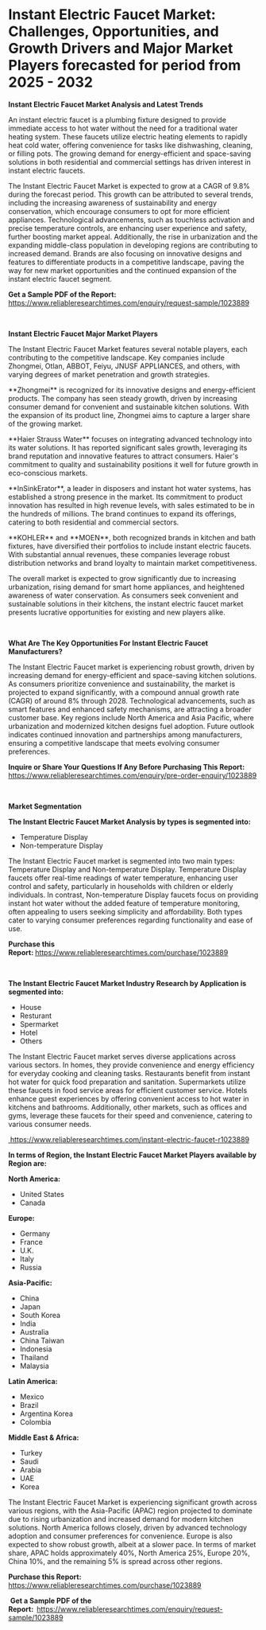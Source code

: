 <p><h1>Instant Electric Faucet Market: Challenges, Opportunities, and Growth Drivers and Major Market Players forecasted for period from 2025 - 2032</h1></p><p><strong>Instant Electric Faucet Market Analysis and Latest Trends</strong></p>
<p><p>An instant electric faucet is a plumbing fixture designed to provide immediate access to hot water without the need for a traditional water heating system. These faucets utilize electric heating elements to rapidly heat cold water, offering convenience for tasks like dishwashing, cleaning, or filling pots. The growing demand for energy-efficient and space-saving solutions in both residential and commercial settings has driven interest in instant electric faucets.</p><p>The Instant Electric Faucet Market is expected to grow at a CAGR of 9.8% during the forecast period. This growth can be attributed to several trends, including the increasing awareness of sustainability and energy conservation, which encourage consumers to opt for more efficient appliances. Technological advancements, such as touchless activation and precise temperature controls, are enhancing user experience and safety, further boosting market appeal. Additionally, the rise in urbanization and the expanding middle-class population in developing regions are contributing to increased demand. Brands are also focusing on innovative designs and features to differentiate products in a competitive landscape, paving the way for new market opportunities and the continued expansion of the instant electric faucet segment.</p></p>
<p><strong>Get a Sample PDF of the Report:&nbsp;</strong> <a href="https://www.reliableresearchtimes.com/enquiry/request-sample/1023889?utm_campaign=3724&utm_medium=2&utm_source=Github&utm_content=ia&utm_term=16042025&utm_id=instant-electric-faucet">https://www.reliableresearchtimes.com/enquiry/request-sample/1023889</a></p>
<p>&nbsp;</p>
<p><strong>Instant Electric Faucet Major Market Players</strong></p>
<p><p>The Instant Electric Faucet Market features several notable players, each contributing to the competitive landscape. Key companies include Zhongmei, Otlan, ABBOT, Feiyu, JNUSF APPLIANCES, and others, with varying degrees of market penetration and growth strategies.</p><p>**Zhongmei** is recognized for its innovative designs and energy-efficient products. The company has seen steady growth, driven by increasing consumer demand for convenient and sustainable kitchen solutions. With the expansion of its product line, Zhongmei aims to capture a larger share of the growing market.</p><p>**Haier Strauss Water** focuses on integrating advanced technology into its water solutions. It has reported significant sales growth, leveraging its brand reputation and innovative features to attract consumers. Haier's commitment to quality and sustainability positions it well for future growth in eco-conscious markets.</p><p>**InSinkErator**, a leader in disposers and instant hot water systems, has established a strong presence in the market. Its commitment to product innovation has resulted in high revenue levels, with sales estimated to be in the hundreds of millions. The brand continues to expand its offerings, catering to both residential and commercial sectors.</p><p>**KOHLER** and **MOEN**, both recognized brands in kitchen and bath fixtures, have diversified their portfolios to include instant electric faucets. With substantial annual revenues, these companies leverage robust distribution networks and brand loyalty to maintain market competitiveness. </p><p>The overall market is expected to grow significantly due to increasing urbanization, rising demand for smart home appliances, and heightened awareness of water conservation. As consumers seek convenient and sustainable solutions in their kitchens, the instant electric faucet market presents lucrative opportunities for existing and new players alike.</p></p>
<p>&nbsp;</p>
<p><strong>What Are The Key Opportunities For Instant Electric Faucet Manufacturers?</strong></p>
<p><p>The Instant Electric Faucet market is experiencing robust growth, driven by increasing demand for energy-efficient and space-saving kitchen solutions. As consumers prioritize convenience and sustainability, the market is projected to expand significantly, with a compound annual growth rate (CAGR) of around 8% through 2028. Technological advancements, such as smart features and enhanced safety mechanisms, are attracting a broader customer base. Key regions include North America and Asia Pacific, where urbanization and modernized kitchen designs fuel adoption. Future outlook indicates continued innovation and partnerships among manufacturers, ensuring a competitive landscape that meets evolving consumer preferences.</p></p>
<p><strong>Inquire or Share Your Questions If Any Before Purchasing This Report:</strong> <a href="https://www.reliableresearchtimes.com/enquiry/pre-order-enquiry/1023889?utm_campaign=3724&utm_medium=2&utm_source=Github&utm_content=ia&utm_term=16042025&utm_id=instant-electric-faucet">https://www.reliableresearchtimes.com/enquiry/pre-order-enquiry/1023889</a></p>
<p>&nbsp;</p>
<p><strong>Market Segmentation</strong></p>
<p><strong>The Instant Electric Faucet Market Analysis by types is segmented into:</strong></p>
<p><ul><li>Temperature Display</li><li>Non-temperature Display</li></ul></p>
<p><p>The Instant Electric Faucet market is segmented into two main types: Temperature Display and Non-temperature Display. Temperature Display faucets offer real-time readings of water temperature, enhancing user control and safety, particularly in households with children or elderly individuals. In contrast, Non-temperature Display faucets focus on providing instant hot water without the added feature of temperature monitoring, often appealing to users seeking simplicity and affordability. Both types cater to varying consumer preferences regarding functionality and ease of use.</p></p>
<p><strong>Purchase this Report:&nbsp;</strong><a href="https://www.reliableresearchtimes.com/purchase/1023889?utm_campaign=3724&utm_medium=2&utm_source=Github&utm_content=ia&utm_term=16042025&utm_id=instant-electric-faucet">https://www.reliableresearchtimes.com/purchase/1023889</a></p>
<p>&nbsp;</p>
<p><strong>The Instant Electric Faucet Market Industry Research by Application is segmented into:</strong></p>
<p><ul><li>House</li><li>Resturant</li><li>Spermarket</li><li>Hotel</li><li>Others</li></ul></p>
<p><p>The Instant Electric Faucet market serves diverse applications across various sectors. In homes, they provide convenience and energy efficiency for everyday cooking and cleaning tasks. Restaurants benefit from instant hot water for quick food preparation and sanitation. Supermarkets utilize these faucets in food service areas for efficient customer service. Hotels enhance guest experiences by offering convenient access to hot water in kitchens and bathrooms. Additionally, other markets, such as offices and gyms, leverage these faucets for their speed and convenience, catering to various consumer needs.</p></p>
<p><a href="https://www.reliableresearchtimes.com/instant-electric-faucet-r1023889?utm_campaign=3724&utm_medium=2&utm_source=Github&utm_content=ia&utm_term=16042025&utm_id=instant-electric-faucet">&nbsp;https://www.reliableresearchtimes.com/instant-electric-faucet-r1023889</a></p>
<p><strong>In terms of Region, the Instant Electric Faucet Market Players available by Region are:</strong></p>
<p>
    <p> <strong> North America: </strong>
        <ul>
            <li>United States</li>
            <li>Canada</li>
        </ul>
        </p> 
    <p> <strong> Europe: </strong>
        <ul>
            <li>Germany</li>
            <li>France</li>
            <li>U.K.</li>
            <li>Italy</li>
            <li>Russia</li>
        </ul>
        </p> 
    <p> <strong> Asia-Pacific: </strong>
        <ul>
            <li>China</li>
            <li>Japan</li>
            <li>South Korea</li>
            <li>India</li>
            <li>Australia</li>
            <li>China Taiwan</li>
            <li>Indonesia</li>
            <li>Thailand</li>
            <li>Malaysia</li>
        </ul>
        </p> 
    <p> <strong> Latin America: </strong>
        <ul>
            <li>Mexico</li>
            <li>Brazil</li>
            <li>Argentina Korea</li>
            <li>Colombia</li>
        </ul>
        </p> 
    <p> <strong> Middle East & Africa: </strong>
        <ul>
            <li>Turkey</li>
            <li>Saudi</li>
            <li>Arabia</li>
            <li>UAE</li>
            <li>Korea</li>
        </ul>
    </p>
    </p>
<p><p>The Instant Electric Faucet Market is experiencing significant growth across various regions, with the Asia-Pacific (APAC) region projected to dominate due to rising urbanization and increased demand for modern kitchen solutions. North America follows closely, driven by advanced technology adoption and consumer preferences for convenience. Europe is also expected to show robust growth, albeit at a slower pace. In terms of market share, APAC holds approximately 40%, North America 25%, Europe 20%, China 10%, and the remaining 5% is spread across other regions.</p></p>
<p><strong>Purchase this Report: </strong><a href="https://www.reliableresearchtimes.com/purchase/1023889?utm_campaign=3724&utm_medium=2&utm_source=Github&utm_content=ia&utm_term=16042025&utm_id=instant-electric-faucet">https://www.reliableresearchtimes.com/purchase/1023889</a></p>
<p>&nbsp;<strong>Get a Sample PDF of the Report:&nbsp;&nbsp;</strong><a href="https://www.reliableresearchtimes.com/enquiry/request-sample/1023889?utm_campaign=3724&utm_medium=2&utm_source=Github&utm_content=ia&utm_term=16042025&utm_id=instant-electric-faucet">https://www.reliableresearchtimes.com/enquiry/request-sample/1023889</a></p>
<p><strong></strong></p>
<p><p></p><p></p><p></p></p>
